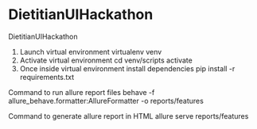 # DietitianUIHackathon
DietitianUIHackathon

1. Launch virtual environment 
    virtualenv venv
2. Activate virtual environment
    cd venv/scripts
    activate
3. Once inside virtual environment install dependencies
    pip install -r requirements.txt

Command to run allure report files
behave -f allure_behave.formatter:AllureFormatter -o reports/features

Command to generate allure report in HTML
 allure serve reports/features  